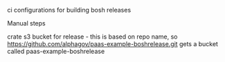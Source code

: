 ci configurations for building bosh releases


Manual steps

crate s3 bucket for release - this is based on repo name, so
https://github.com/alphagov/paas-example-boshrelease.git gets a
bucket called paas-example-boshrelease
